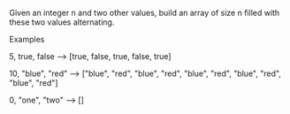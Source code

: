 Given an integer n and two other values, build an array of size n filled with these two values alternating.

Examples

5, true, false     -->  [true, false, true, false, true]

10, "blue", "red"  -->  ["blue", "red", "blue", "red", "blue", "red", "blue", "red", "blue", "red"]

0, "one", "two"    -->  []
